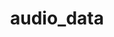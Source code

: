 ---
title: audio_data
permalink: /docs/StandardLibrary#audio_data
parent: Standard Library
has_children: false
nav_order: 2
---